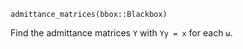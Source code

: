 ```
admittance_matrices(bbox::Blackbox)
```

Find the admittance matrices `Y` with `Yy = x` for each `ω`.
